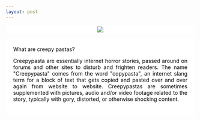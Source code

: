 ```yaml
---
layout: post
---
```



<body>

  <div align= "center">
<div style= "background-color:White;color:Black;padding:2px 2px;">
<img src="https://img.buzzfeed.com/buzzfeed-static/static/2016-01/6/10/campaign_images/webdr05/whats-the-weirdest-creepypasta-page-youve-ever-r-2-17948-1452094065-2_dblbig.jpg">
</div>
</p>


<p><div align= "justify"> <div style= "background-color:White;color:Black;padding:20px;">
What are creepy pastas?

Creepypasta are essentially internet horror stories, passed around on forums and other
sites to disturb and frighten readers. The name "Creepypasta" comes from the word "copypasta",
 an internet slang term for a block of text that gets copied and pasted over and over again
 from website to website. Creepypastas are sometimes supplemented with pictures, audio and/or
 video footage related to the story, typically with gory, distorted, or otherwise shocking content.
</p></div>
</body>
</html>
